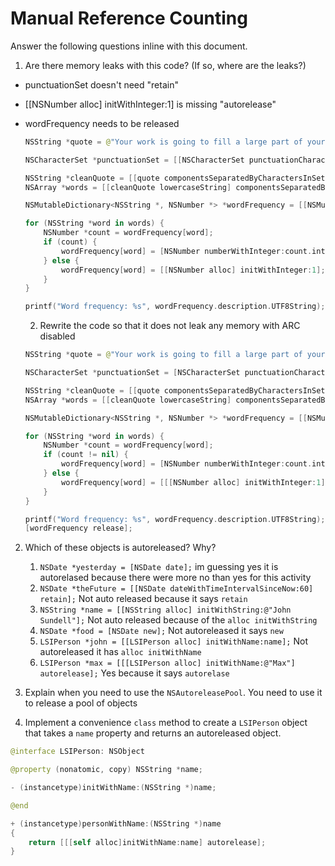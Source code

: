 # Manual Reference Counting

Answer the following questions inline with this document.

1. Are there memory leaks with this code? (If so, where are the leaks?)
- punctuationSet doesn't need "retain" 
- [[NSNumber alloc] initWithInteger:1] is missing "autorelease"
- wordFrequency needs to be released 

	```swift
	NSString *quote = @"Your work is going to fill a large part of your life, and the only way to be truly satisfied is to do what you believe is great work. And the only way to do great work is to love what you do. If you haven't found it yet, keep looking. Don't settle. As with all matters of the heart, you'll know when you find it. - Steve Jobs";

	NSCharacterSet *punctuationSet = [[NSCharacterSet punctuationCharacterSet] retain];

	NSString *cleanQuote = [[quote componentsSeparatedByCharactersInSet:punctuationSet] componentsJoinedByString:@""];
	NSArray *words = [[cleanQuote lowercaseString] componentsSeparatedByString:@" "];

	NSMutableDictionary<NSString *, NSNumber *> *wordFrequency = [[NSMutableDictionary alloc] init];

	for (NSString *word in words) {
		NSNumber *count = wordFrequency[word];
		if (count) {
			wordFrequency[word] = [NSNumber numberWithInteger:count.integerValue + 1]; 
		} else {
			wordFrequency[word] = [[NSNumber alloc] initWithInteger:1];
		}
	}

	printf("Word frequency: %s", wordFrequency.description.UTF8String);
	```

	2. Rewrite the code so that it does not leak any memory with ARC disabled
    ```swift
    NSString *quote = @"Your work is going to fill a large part of your life, and the only way to be truly satisfied is to do what you believe is great work. And the only way to do great work is to love what you do. If you haven't found it yet, keep looking. Don't settle. As with all matters of the heart, you'll know when you find it. - Steve Jobs";

    NSCharacterSet *punctuationSet = [NSCharacterSet punctuationCharacterSet];

    NSString *cleanQuote = [[quote componentsSeparatedByCharactersInSet:punctuationSet] componentsJoinedByString:@""];
    NSArray *words = [[cleanQuote lowercaseString] componentsSeparatedByString:@" "];

    NSMutableDictionary<NSString *, NSNumber *> *wordFrequency = [[NSMutableDictionary alloc] init];

    for (NSString *word in words) {
        NSNumber *count = wordFrequency[word];
        if (count != nil) {
            wordFrequency[word] = [NSNumber numberWithInteger:count.integerValue + 1];
        } else {
            wordFrequency[word] = [[[NSNumber alloc] initWithInteger:1] autorelease];
        }
    }

    printf("Word frequency: %s", wordFrequency.description.UTF8String);
    [wordFrequency release];
    ```


2. Which of these objects is autoreleased?  Why?

	1. `NSDate *yesterday = [NSDate date];`
	    im guessing yes it is autorelased because there were more no than yes for this activity 
	2. `NSDate *theFuture = [[NSDate dateWithTimeIntervalSinceNow:60] retain];`
	     Not auto released because it says `retain`
	3. `NSString *name = [[NSString alloc] initWithString:@"John Sundell"];`
	     Not auto released because of the `alloc initWithString`
	4. `NSDate *food = [NSDate new];`
	    Not autoreleased it says `new`
	5. `LSIPerson *john = [[LSIPerson alloc] initWithName:name];`
	     Not autoreleased it has `alloc initWithName`
	6. `LSIPerson *max = [[[LSIPerson alloc] initWithName:@"Max"] autorelease];`
            Yes because it says `autorelase`
3. Explain when you need to use the `NSAutoreleasePool`.
   You need to use it to release a pool of objects

4. Implement a convenience `class` method to create a `LSIPerson` object that takes a `name` property and returns an autoreleased object.

```swift
@interface LSIPerson: NSObject

@property (nonatomic, copy) NSString *name;

- (instancetype)initWithName:(NSString *)name;

@end
```
```swift
+ (instancetype)personWithName:(NSString *)name
{
    return [[[self alloc]initWithName:name] autorelease];
}
```
